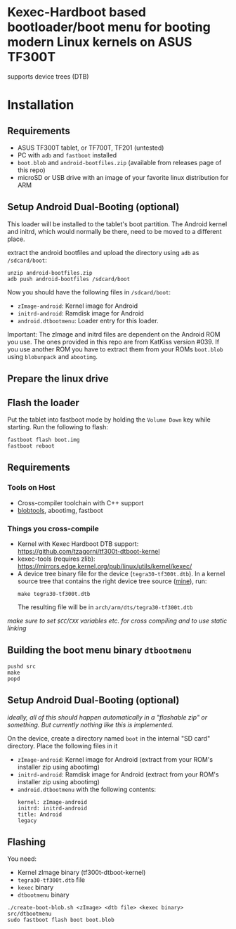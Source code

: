 # Kexec-Hardboot based bootloader/boot menu for booting modern Linux kernels on ASUS TF300T

supports device trees (DTB)

# Installation
## Requirements
- ASUS TF300T tablet, or TF700T, TF201 (untested)
- PC with `adb` and `fastboot` installed
- `boot.blob` and `android-bootfiles.zip` (available from releases page of this repo)
- microSD or USB drive with an image of your favorite linux distribution for ARM


## Setup Android Dual-Booting (optional)

This loader will be installed to the tablet's boot partition. The Android kernel 
and initrd, which would normally be there, need to be moved to a different place.

extract the android bootfiles and upload the directory using `adb` as `/sdcard/boot`:
```
unzip android-bootfiles.zip
adb push android-bootfiles /sdcard/boot
```

Now you should have the following files in `/sdcard/boot`:
- `zImage-android`: Kernel image for Android
- `initrd-android`: Ramdisk image for Android
- `android.dtbootmenu`: Loader entry for this loader.

Important: The zImage and initrd files are dependent on the Android ROM you use. The ones
provided in this repo are from KatKiss version #039. If you use another ROM you have to
extract them from your ROMs `boot.blob` using `blobunpack` and `abootimg`.


## Prepare the linux drive

## Flash the loader

Put the tablet into fastboot mode by holding the `Volume Down` key while starting. Run the 
following to flash:
```
fastboot flash boot.img
fastboot reboot
```



## Requirements
### Tools on Host
- Cross-compiler toolchain with C++ support
- [blobtools](https://github.com/AndroidRoot/BlobTools), abootimg, fastboot

### Things you cross-compile 
- Kernel with Kexec Hardboot DTB support:
  <https://github.com/tzagorni/tf300t-dtboot-kernel>
- kexec-tools (requires zlib):
  <https://mirrors.edge.kernel.org/pub/linux/utils/kernel/kexec/>
- A device tree binary file for the device (`tegra30-tf300t.dtb`).
  In a kernel source tree that contains the right device tree source ([mine](https://github.com/tzagorni/linux-tf300t)), run:
  ```
  make tegra30-tf300t.dtb
  ```
  The resulting file will be in `arch/arm/dts/tegra30-tf300t.dtb`

*make sure to set `$CC`/`CXX` variables etc. for cross compiling and to use static linking*

## Building the boot menu binary `dtbootmenu`
```
pushd src
make
popd
```

## Setup Android Dual-Booting (optional)
*ideally, all of this should happen automatically in a "flashable zip" or something. But currently nothing like this is implemented.*

On the device, create a directory named `boot` in the internal "SD card" directory. Place the following files in it
- `zImage-android`: Kernel image for Android (extract from your ROM's installer zip using abootimg)
- `initrd-android`: Ramdisk image for Android (extract from your ROM's installer zip using abootimg)
- `android.dtbootmenu` with the following contents:
  ```
  kernel: zImage-android
  initrd: initrd-android
  title: Android
  legacy
  ```

## Flashing
You need:
- Kernel zImage binary (tf300t-dtboot-kernel)
- `tegra30-tf300t.dtb` file
- `kexec` binary
- `dtbootmenu` binary

```
./create-boot-blob.sh <zImage> <dtb file> <kexec binary> src/dtbootmenu
sudo fastboot flash boot boot.blob
```

